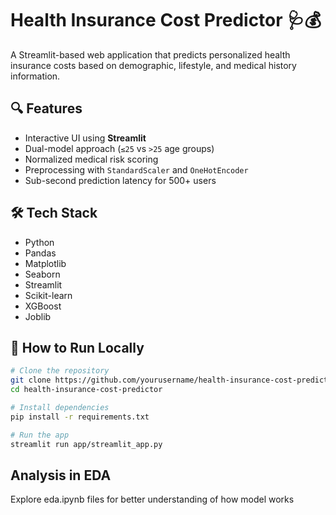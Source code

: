 # Health Insurance Cost Predictor 🩺💰

A Streamlit-based web application that predicts personalized health insurance costs based on demographic, lifestyle, and medical history information.

## 🔍 Features
- Interactive UI using **Streamlit**
- Dual-model approach (`≤25` vs `>25` age groups)
- Normalized medical risk scoring
- Preprocessing with `StandardScaler` and `OneHotEncoder`
- Sub-second prediction latency for 500+ users

## 🛠️ Tech Stack
- Python
- Pandas
- Matplotlib
- Seaborn
- Streamlit
- Scikit-learn
- XGBoost
- Joblib

## 🚀 How to Run Locally
```bash
# Clone the repository
git clone https://github.com/yourusername/health-insurance-cost-predictor.git
cd health-insurance-cost-predictor

# Install dependencies
pip install -r requirements.txt

# Run the app
streamlit run app/streamlit_app.py
```
## Analysis in EDA
Explore eda.ipynb files for better understanding of how model works 
